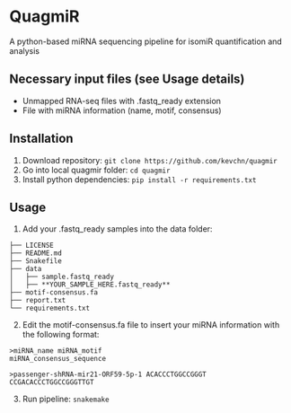 # QuagmiR
A python-based miRNA sequencing pipeline for isomiR quantification and analysis

## Necessary input files (see Usage details)
- Unmapped RNA-seq files  with .fastq_ready extension
- File with miRNA information (name, motif, consensus)

## Installation
1. Download repository: `git clone https://github.com/kevchn/quagmir`
2. Go into local quagmir folder: `cd quagmir`
3. Install python dependencies: `pip install -r requirements.txt`

## Usage
1. Add your .fastq_ready samples into the data folder:
```
├── LICENSE
├── README.md
├── Snakefile
├── data
│   ├── sample.fastq_ready
│   ├── **YOUR_SAMPLE_HERE.fastq_ready**
├── motif-consensus.fa
├── report.txt
└── requirements.txt
```
2. Edit the motif-consensus.fa file to insert your miRNA information with the following format:
```
>miRNA_name miRNA_motif
miRNA_consensus_sequence

>passenger-shRNA-mir21-ORF59-5p-1 ACACCCTGGCCGGGT
CCGACACCCTGGCCGGGTTGT
```
3. Run pipeline: `snakemake`
